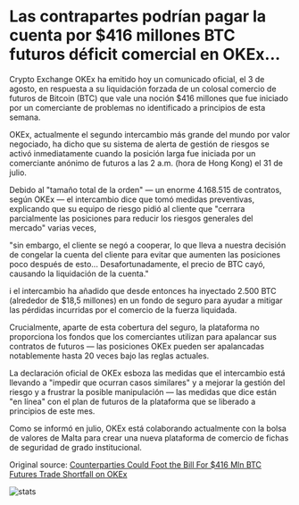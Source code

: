 # Las contrapartes podrían pagar la cuenta por $416 millones BTC futuros déficit comercial en OKEx...

Crypto Exchange OKEx ha emitido hoy un comunicado oficial, el 3 de agosto, en respuesta a su liquidación forzada de un colosal comercio de futuros de Bitcoin (BTC) que vale una noción $416 millones que fue iniciado por un comerciante de problemas no identificado a principios de esta semana.

OKEx, actualmente el segundo intercambio más grande del mundo por valor negociado, ha dicho que su sistema de alerta de gestión de riesgos se activó inmediatamente cuando la posición larga fue iniciada por un comerciante anónimo de futuros a las 2 a.m. (hora de Hong Kong) el 31 de julio.

Debido al "tamaño total de la orden" — un enorme 4.168.515 de contratos, según OKEx — el intercambio dice que tomó medidas preventivas, explicando que su equipo de riesgo pidió al cliente que "cerrara parcialmente las posiciones para reducir los riesgos generales del mercado" varias veces,

"sin embargo, el cliente se negó a cooperar, lo que lleva a nuestra decisión de congelar la cuenta del cliente para evitar que aumenten las posiciones poco después de esto... Desafortunadamente, el precio de BTC cayó, causando la liquidación de la cuenta."

i el intercambio ha añadido que desde entonces ha inyectado 2.500 BTC (alrededor de $18,5 millones) en un fondo de seguro para ayudar a mitigar las pérdidas incurridas por el comercio de la fuerza liquidada.

Crucialmente, aparte de esta cobertura del seguro, la plataforma no proporciona los fondos que los comerciantes utilizan para apalancar sus contratos de futuros — las posiciones OKEx pueden ser apalancadas notablemente hasta 20 veces bajo las reglas actuales.

La declaración oficial de OKEx esboza las medidas que el intercambio está llevando a "impedir que ocurran casos similares" y a mejorar la gestión del riesgo y a frustrar la posible manipulación — las medidas que dice están "en línea" con el plan de futuros de la plataforma que se liberado a principios de este mes.

Como se informó en julio, OKEx está colaborando actualmente con la bolsa de valores de Malta para crear una nueva plataforma de comercio de fichas de seguridad de grado institucional.

Original source: [Counterparties Could Foot the Bill For $416 Mln BTC Futures Trade Shortfall on OKEx](https://cointelegraph.com/news/counterparties-could-foot-the-bill-for-416-mln-btc-futures-trade-shortfall-on-okex)

![stats](https://c.statcounter.com/11760860/0/a89fa40b/1/ "stats")